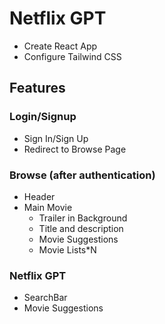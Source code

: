 # Netflix GPT

- Create React App
- Configure Tailwind CSS

## Features

### Login/Signup

- Sign In/Sign Up
- Redirect to Browse Page

### Browse (after authentication)

- Header
- Main Movie
  - Trailer in Background
  - Title and description
  - Movie Suggestions
  - Movie Lists\*N

### Netflix GPT

- SearchBar
- Movie Suggestions
